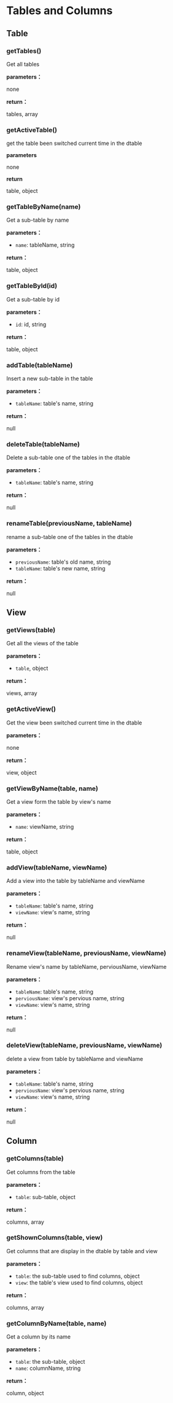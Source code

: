 # Tables and Columns

## Table

### getTables()

Get all tables

**parameters：**

none

**return：**

tables, array

### getActiveTable()

get the table been switched current time in the dtable

**parameters**

none

**return**

table, object

### getTableByName(name)

Get a sub-table by name

**parameters：**

* `name`: tableName, string

**return：**

table, object

### getTableById(id)

Get a sub-table by id

**parameters：**

* `id`: id, string

**return：**

table, object

### addTable(tableName)

Insert a new sub-table in the table

**parameters：**

* `tableName`: table's name, string

**return：**

null

### deleteTable(tableName)

Delete a sub-table one of the tables in the dtable

**parameters：**

* `tableName`: table's name, string

**return：**

null

### renameTable(previousName, tableName)

rename a sub-table one of the tables in the dtable

**parameters：**

* `previousName`: table's old name, string
* `tableName`: table's new name, string

**return：**

null

## View

### getViews(table)

Get all the views of the table

**parameters：**

* `table`, object

**return：**

views, array

### getActiveView()

Get the view been switched current time in the dtable

**parameters：**

none

**return：**

view, object

### getViewByName(table, name)

Get a view form the table by view's name

**parameters：**

* `name`: viewName, string

**return：**

table, object

### addView(tableName, viewName)

Add a view into the table by tableName and viewName

**parameters：**

* `tableName`: table's name, string
* `viewName`: view's name, string

**return：**

null

### renameView(tableName, previousName, viewName)

Rename view's name by tableName, perviousName, viewName

**parameters：**

* `tableName`: table's name, string
* `perviousName`: view's pervious name, string
* `viewName`: view's name, string

**return：**

null

### deleteView(tableName, previousName, viewName)

delete a view from table by tableName and viewName

**parameters：**

* `tableName`: table's name, string
* `perviousName`: view's pervious name, string
* `viewName`: view's name, string

**return：**

null


## Column

### getColumns(table)

Get columns from the table

**parameters：**

* `table`: sub-table, object

**return：**

columns, array

### getShownColumns(table, view)

Get columns that are display in the dtable by table and view 

**parameters：**

* `table`: the sub-table used to find columns, object
* `view`: the table's view used to find columns, object

**return：**

columns, array

### getColumnByName(table, name)

Get a column by its name

**parameters：**

* `table`: the sub-table, object
* `name`: columnName, string

**return：**

column, object
